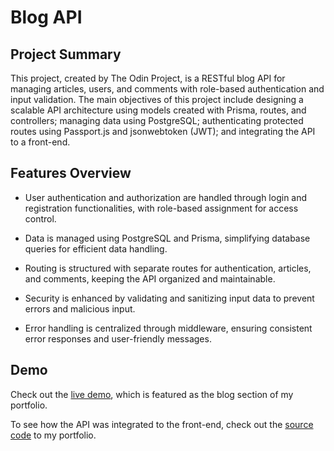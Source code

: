 # Blog API

## Project Summary

This project, created by The Odin Project, is a RESTful blog API for managing articles, users, and comments with role-based authentication and input validation. The main objectives of this project include designing a scalable API architecture using models created with Prisma, routes, and controllers; managing data using PostgreSQL; authenticating protected routes using Passport.js and jsonwebtoken (JWT); and integrating the API to a front-end.

## Features Overview

- User authentication and authorization are handled through login and registration functionalities, with role-based assignment for access control.

- Data is managed using PostgreSQL and Prisma, simplifying database queries for efficient data handling.

- Routing is structured with separate routes for authentication, articles, and comments, keeping the API organized and maintainable.

- Security is enhanced by validating and sanitizing input data to prevent errors and malicious input.

- Error handling is centralized through middleware, ensuring consistent error responses and user-friendly messages.

## Demo

Check out the [live demo](https://hannahkim.dev/blog), which is featured as the blog section of my portfolio.

To see how the API was integrated to the front-end, check out the [source code](https://github.com/hannahkim313/dev-portfolio) to my portfolio.

